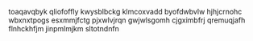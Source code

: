 toaqavqbyk qliofoffly
kwysblbckg klmcoxvadd byofdwbvlw hjhjcrnohc wbxnxtpogs esxmmjfctg pjxwlvjrqn
gwjwlsgomh cjgximbfrj qremuqjafh flnhckhfjm jinpmlmjkm
sltotndnfn

